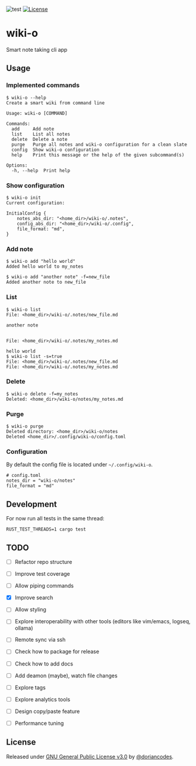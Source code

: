 ![test](https://github.com/doriancodes/wiki-o/actions/workflows/test.yml/badge.svg)
[![License](https://img.shields.io/badge/License-GNU_General_Public_License_v3.0-green)](#license)

# wiki-o

Smart note taking cli app

## Usage

### Implemented commands

```console
$ wiki-o --help
Create a smart wiki from command line

Usage: wiki-o [COMMAND]

Commands:
  add     Add note
  list    List all notes
  delete  Delete a note
  purge   Purge all notes and wiki-o configuration for a clean slate
  config  Show wiki-o configuration
  help    Print this message or the help of the given subcommand(s)

Options:
  -h, --help  Print help
```

### Show configuration

```console
$ wiki-o init
Current configuration:

InitialConfig {
    notes_abs_dir: "<home_dir>/wiki-o/.notes",
    config_abs_dir: "<home_dir>/wiki-o/.config",
    file_format: "md",
}
```

### Add note

```console
$ wiki-o add "hello world"
Added hello world to my_notes

$ wiki-o add "another note" -f=new_file
Added another note to new_file
```

### List

```console
$ wiki-o list
File: <home_dir>/wiki-o/.notes/new_file.md

another note


File: <home_dir>/wiki-o/.notes/my_notes.md

hello world
$ wiki-o list -s=true
File: <home_dir>/wiki-o/.notes/new_file.md
File: <home_dir>/wiki-o/.notes/my_notes.md
```

### Delete

```console
$ wiki-o delete -f=my_notes
Deleted: <home_dir>/wiki-o/notes/my_notes.md
```

### Purge

```console
$ wiki-o purge
Deleted directory: <home_dir>/wiki-o/notes
Deleted <home_dir>/.config/wiki-o/config.toml
```

### Configuration

By default the config file is located under `~/.config/wiki-o`.

```tomlcurrent_dir()?.join("temp")
# config.toml
notes_dir = "wiki-o/notes"
file_format = "md"
```

## Development

For now run all tests in the same thread:

```console
RUST_TEST_THREADS=1 cargo test
```

## TODO

- [ ] Refactor repo structure
- [ ] Improve test coverage
- [ ] Allow piping commands
- [x] Improve search
- [ ] Allow styling
- [ ] Explore interoperability with other tools (editors like vim/emacs, logseq, ollama)
- [ ] Remote sync via ssh
- [ ] Check how to package for release
- [ ] Check how to add docs
- [ ] Add deamon (maybe), watch file changes
- [ ] Explore tags
- [ ] Explore analytics tools
- [ ] Design copy/paste feature
- [ ] Performance tuning


## License

Released under [GNU General Public License v3.0](/LICENSE) by [@doriancodes](https://github.com/doriancodes).
